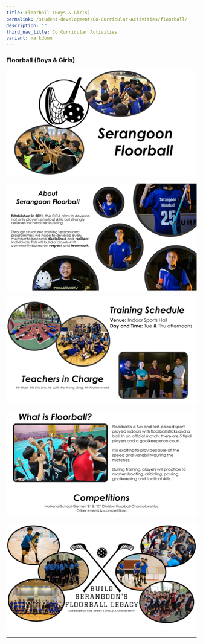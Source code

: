```yaml
---
title: Floorball (Boys & Girls)
permalink: /student-development/Co-Curricular-Activities/floorball/
description: ""
third_nav_title: Co Curricular Activities
variant: markdown
---
```

### Floorball (Boys &amp; Girls)

![](/images/Floorball/Slide1.PNG)

![](/images/Floorball/Slide2.PNG)

![](/images/Floorball/Slide3.PNG)

![](/images/Floorball/Slide4.PNG)

![](/images/Floorball/Slide5.PNG)

<hr>